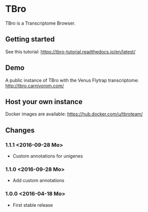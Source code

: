 # TBro
TBro is a Transcriptome Browser.
## Getting started
See this tutorial: https://tbro-tutorial.readthedocs.io/en/latest/
## Demo
A public instance of TBro with the Venus Flytrap transcriptome: http://tbro.carnivorom.com/
## Host your own instance
Docker images are available: https://hub.docker.com/u/tbroteam/
## Changes
### 1.1.1 <2016-09-28 Mo>
 - Custom annotations for unigenes

### 1.1.0 <2016-09-28 Mo>
 - Add custom annotations

### 1.0.0 <2016-04-18 Mo>
 - First stable release
